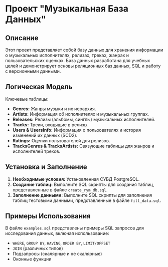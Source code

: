# Проект "Музыкальная База Данных"

## Описание

Этот проект представляет собой базу данных для хранения информации о музыкальных исполнителях, релизах, треках, жанрах и пользовательских оценках.  База данных разработана для учебных целей и демонстрирует основы реляционных баз данных, SQL и работу с версионными данными.

## Логическая Модель

Ключевые таблицы:

*   **Genres:** Жанры музыки и их иерархия.
*   **Artists:** Информация об исполнителях и музыкальных группах.
*   **Releases:** Релизы (альбомы, синглы) музыкальных исполнителей.
*   **Tracks:** Треки, входящие в релизы.
*   **Users & UsersInfo:** Информация о пользователях и история изменений их данных (SCD2).
*   **Ratings:** Оценки пользователей для релизов.
*   **TracksGenres & TracksArtists:** Связующие таблицы для жанров и исполнителей треков.

## Установка и Заполнение

1.  **Необходимые условия:** Установленная СУБД PostgreSQL.
2.  **Создание таблиц:** Выполните SQL скрипты для создания таблиц, представленные в файле `create_rym_db.sql`.
3.  **Заполнение данными:** Выполните SQL скрипты для заполнения таблиц тестовыми данными, представленные в файле `fill_data.sql`.

## Примеры Использования

В файле `examples.sql` представлены примеры SQL запросов для исследования данных, включая использование:

*   `WHERE`, `GROUP BY`, `HAVING`, `ORDER BY`, `LIMIT/OFFSET`
*   `JOIN` (различных типов)
*   Подзапросы (скалярные и не скалярные)
*   Оконные функции
